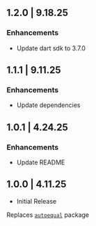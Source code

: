 ## 1.2.0 | 9.18.25

### Enhancements

- Update dart sdk to 3.7.0

## 1.1.1 | 9.11.25

### Enhancements

- Update dependencies

## 1.0.1 | 4.24.25

### Enhancements

- Update README

## 1.0.0 | 4.11.25

- Initial Release

Replaces [`autoequal`](https://pub.dev/packages/autoequal) package
